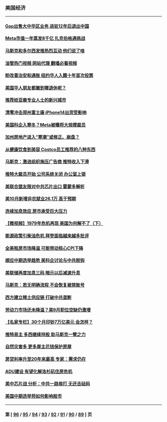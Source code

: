 ### 美国经济
---
#### [Gap出售大中华区业务 进驻12年后退出中国](../../pages/ncid1078158/n13862077.md?11090845) 
#### [Meta市值一年蒸发8千亿 扎克伯格遇挑战](../../pages/ncid1078158/n13861336.md?11090845) 
#### [马斯克和多尔西发推热烈互动 他们说了啥](../../pages/ncid1078158/n13861270.md?11090845) 
#### [油管热门视频 网站代理 翻墙必看视频](http://150.230.27.170:81/youtube.html?11090845)
#### [盼改善治安和通胀  纽约华人入籍十年首次投票](../../pages/ncid1078158/n13860904.md?11090845) 
#### [美国华人朋友都搬到哪退休呢？](../../pages/ncid1078158/n13860819.md?11090845) 
#### [推荐给亚裔专业人士的新兴城市](../../pages/ncid1078158/n13860789.md?11090845) 
#### [清零冲击郑州富士康 iPhone14出货受影响](../../pages/ncid1078158/n13860720.md?11090845) 
#### [美国科企入寒冬？Meta被曝将大规模裁员](../../pages/ncid1078158/n13860702.md?11090845) 
#### [加州房地产进入“寒潮”或修正、崩盘？](../../pages/ncid1078158/n13860681.md?11090845) 
#### [从健康饮食到美容 Costco员工推荐的八种东西](../../pages/ncid1078158/n13860209.md?11090845) 
#### [马斯克：激进组织施压广告商 推特收入下滑](../../pages/ncid1078158/n13859705.md?11090845) 
#### [推特大裁员开始 公司系统关闭 办公室上锁](../../pages/ncid1078158/n13859659.md?11090845) 
#### [美联合盟友限对中共芯片出口 雷蒙多解析](../../pages/ncid1078158/n13859663.md?11090845) 
#### [美10月新增非农就业26.1万 高于预期](../../pages/ncid1078158/n13859610.md?11090845) 
#### [连续加息效应 房市承受巨大压力](../../pages/ncid1078158/n13859163.md?11090845) 
#### [【微视频】1979年危机再现 美国为何解不了（下）](../../pages/ncid1078158/n13858870.md?11090845) 
#### [能源政策引柴油危机 拜登面临越来越多批评](../../pages/ncid1078158/n13858261.md?11090845) 
#### [全美租房市场降温 可能带动核心CPI下降](../../pages/ncid1078158/n13858257.md?11090845) 
#### [顺应中期选举趋势 美科企讨论与中共脱钩](../../pages/ncid1078158/n13858233.md?11090845) 
#### [美联储再度加息三码 暗示以后减速升息](../../pages/ncid1078158/n13858133.md?11090845) 
#### [马斯克：若无明确流程 不会恢复被禁账号](../../pages/ncid1078158/n13858103.md?11090845) 
#### [西方建立稀土供应链 打破中共垄断](../../pages/ncid1078158/n13857670.md?11090845) 
#### [劳动力市场还未降温？美9月职位空缺仍激增](../../pages/ncid1078158/n13857385.md?11090845) 
#### [【名家专栏】30个月印钞7万亿美元 会怎样？](../../pages/ncid1078158/n13857173.md?11090845) 
#### [推特易主 多西继续持股 助马斯克一臂之力](../../pages/ncid1078158/n13857318.md?11090845) 
#### [自然灾害多 更多屋主花钱保护房屋](../../pages/ncid1078158/n13857280.md?11090845) 
#### [房贷利率升至20年来最高 专家：需求仍在](../../pages/ncid1078158/n13857277.md?11090845) 
#### [ADU建设 有望化解洛杉矶住房危机](../../pages/ncid1078158/n13856938.md?11090845) 
#### [美中芯片战 分析：中共一路挨打 无还击砝码](../../pages/ncid1078158/n13856640.md?11090845) 
#### [美国中期选举将如何影响股市](../../pages/ncid1078158/n13856652.md?11090845) 

---
#### 第 [ [96](./96.md?11090845) / [95](./95.md?11090845) / [94](./94.md?11090845) / [93](./93.md?11090845) / [92](./92.md?11090845) / [91](./91.md?11090845) / [90](./90.md?11090845) / [89](./89.md?11090845) ] 页
